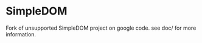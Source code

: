 SimpleDOM
=========

Fork of unsupported SimpleDOM project on google code. see doc/ for more information.